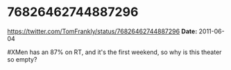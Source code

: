 # 76826462744887296
https://twitter.com/TomFrankly/status/76826462744887296
**Date:** 2011-06-04

#XMen has an 87% on RT, and it's the first weekend, so why is this theater so empty?
